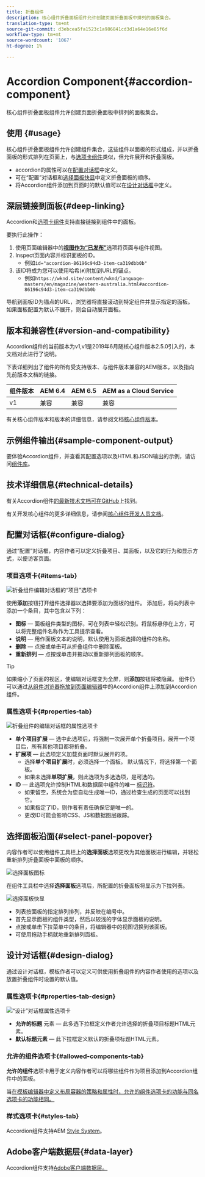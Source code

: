 ```yaml
---
title: 折叠组件
description: 核心组件折叠面板组件允许创建页面折叠面板中排列的面板集合。
translation-type: tm+mt
source-git-commit: d3ebcea5fa1523c1a986841cd3d1a64e16e85f6d
workflow-type: tm+mt
source-wordcount: '1067'
ht-degree: 1%

---
```



# Accordion Component{#accordion-component}

核心组件折叠面板组件允许创建页面折叠面板中排列的面板集合。

## 使用 {#usage}

核心组件折叠面板组件允许创建组件集合，这些组件以面板的形式组成，并以折叠面板的形式排列在页面上，与[选项卡组件](tabs.md)类似，但允许展开和折叠面板。

* accordion的属性可以在[配置对话框](#configure-dialog)中定义。
* 可在“配置”对话框和[选择面板快显](#select-panel-popover)中定义折叠面板的顺序。
* 将Accordion组件添加到页面时的默认值可以在[设计对话框](#design-dialog)中定义。

## 深层链接到面板{#deep-linking}

Accordion和[选项卡组件](tabs.md)支持直接链接到组件中的面板。

要执行此操作：

1. 使用页面编辑器中的&#x200B;**[视图作为“已发布”](https://docs.adobe.com/content/help/en/experience-manager-cloud-service/sites/authoring/fundamentals/editing-content.html#view-as-published)**&#x200B;选项将页面与组件视图。
1. Inspect页面内容并标识面板的ID。
   * 例如`id="accordion-86196c94d3-item-ca319dbb0b"`
1. 该ID将成为您可以使用哈希(`#`)附加到URL的锚点。
   * 例如`https://wknd.site/content/wknd/language-masters/en/magazine/western-australia.html#accordion-86196c94d3-item-ca319dbb0b`

导航到面板ID为锚点的URL，浏览器将直接滚动到特定组件并显示指定的面板。 如果面板配置为默认不展开，则会自动展开面板。

## 版本和兼容性{#version-and-compatibility}

Accordion组件的当前版本为v1,v1是2019年6月随核心组件版本2.5.0引入的，本文档对此进行了说明。

下表详细列出了组件的所有受支持版本、与组件版本兼容的AEM版本，以及指向先前版本文档的链接。

| 组件版本 | AEM 6.4 | AEM 6.5 | AEM as a Cloud Service |
|--- |--- |---|---|
| v1 | 兼容 | 兼容 | 兼容 |

有关核心组件版本和版本的详细信息，请参阅文档[核心组件版本](/help/versions.md)。

## 示例组件输出{#sample-component-output}

要体验Accordion组件，并查看其配置选项以及HTML和JSON输出的示例，请访问[组件库](https://adobe.com/go/aem_cmp_library_accordion)。

## 技术详细信息{#technical-details}

有关Accordion组件[的最新技术文档可在GitHub](https://adobe.com/go/aem_cmp_tech_accordion_v1)上找到。

有关开发核心组件的更多详细信息，请参阅[核心组件开发人员文档](/help/developing/overview.md)。

## 配置对话框{#configure-dialog}

通过“配置”对话框，内容作者可以定义折叠项目、其面板，以及它的行为和显示方式，以便访客页面。

### 项目选项卡{#items-tab}

![折叠组件编辑对话框的“项目”选项卡](/help/assets/accordion-edit-items.png)

使用&#x200B;**添加**&#x200B;按钮打开组件选择器以选择要添加为面板的组件。 添加后，将向列表中添加一个条目，其中包含以下列：

* **图标**  — 面板组件类型的图标，可在列表中轻松识别。将鼠标悬停在上方，可以将完整组件名称作为工具提示查看。
* **说明**  — 用作面板文本的说明，默认使用为面板选择的组件的名称。
* **删除**  — 点按或单击可从折叠组件中删除面板。
* **重新排列**  — 点按或单击并拖动以重新排列面板的顺序。

>[!TIP]
>
>如果缩小了页面的视区，使编辑对话框变为全屏，则&#x200B;**添加**&#x200B;按钮将被隐藏。 组件仍可以通过[从组件浏览器拖放到页面编辑器](https://helpx.adobe.com/experience-manager/6-5/sites/authoring/using/editing-content.html#InsertingaComponent)中的Accordion组件上添加到Accordion组件。

### 属性选项卡{#properties-tab}

![折叠组件的编辑对话框的属性选项卡](/help/assets/accordion-edit-properties.png)

* **单个项目扩展**  — 选中此选项后，将强制一次展开单个折叠项目。展开一个项目后，所有其他项目都将折叠。
* **扩展项**  — 此选项定义加载页面时默认展开的项。
   * 选择&#x200B;**单个项目扩展**&#x200B;时，必须选择一个面板。 默认情况下，将选择第一个面板。
   * 如果未选择&#x200B;**单项扩展**，则此选项为多选选项，是可选的。
* **ID**  — 此选项允许控制HTML和数据层中组件的唯一 [标识符](/help/developing/data-layer/overview.md)。
   * 如果留空，系统会为您自动生成唯一ID，通过检查生成的页面可以找到它。
   * 如果指定了ID，则作者有责任确保它是唯一的。
   * 更改ID可能会影响CSS、JS和数据图层跟踪。

## 选择面板沿面{#select-panel-popover}

内容作者可以使用组件工具栏上的&#x200B;**选择面板**&#x200B;选项更改为其他面板进行编辑，并轻松重新排列折叠面板中面板的顺序。

![选择面板图标](/help/assets/select-panel-icon.png)

在组件工具栏中选择&#x200B;**选择面板**&#x200B;选项后，所配置的折叠面板将显示为下拉列表。

![选择面板快显](/help/assets/select-panel-popover.png)

* 列表按面板的指定排列排列，并反映在编号中。
* 首先显示面板的组件类型，然后以较浅的字体显示面板的说明。
* 点按或单击下拉菜单中的条目，将编辑器中的视图切换到该面板。
* 可使用拖动手柄就地重新排列面板。

## 设计对话框{#design-dialog}

通过设计对话框，模板作者可以定义可供使用折叠组件的内容作者使用的选项以及放置折叠组件时设置的默认值。

### 属性选项卡{#properties-tab-design}

![“设计”对话框属性选项卡](/help/assets/accordion-design-properties.png)

* **允许的标题** 元素 — 此多选下拉框定义作者允许选择的折叠项目标题HTML元素。
* **默认标题元素**  — 此下拉框定义默认的折叠项标题HTML元素。

### 允许的组件选项卡{#allowed-components-tab}

**允许的组件**&#x200B;选项卡用于定义内容作者可以将哪些组件作为项目添加到Accordion组件中的面板。

当[在模板编辑器中定义布局容器的策略和属性时，允许的组件选项卡的功能与同名选项卡的功能相同。](https://docs.adobe.com/content/help/en/experience-manager-cloud-service/sites/authoring/features/templates.html#editing-a-template-layout-template-author)

### 样式选项卡{#styles-tab}

Accordion组件支持AEM [Style System](/help/get-started/authoring.md#component-styling)。

## Adobe客户端数据层{#data-layer}

Accordion组件支持[Adobe客户端数据层。](/help/developing/data-layer/overview.md)
